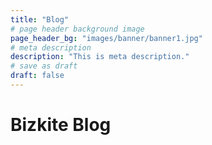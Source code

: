 ```yaml
---
title: "Blog"
# page header background image
page_header_bg: "images/banner/banner1.jpg"
# meta description
description: "This is meta description."
# save as draft
draft: false
---
```

# Bizkite Blog